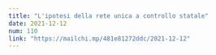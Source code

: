 ```yaml
---
title: "L'ipotesi della rete unica a controllo statale"
date: 2021-12-12
num: 110
link: "https://mailchi.mp/481e81272ddc/2021-12-12"
---
```

